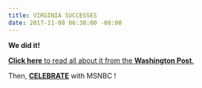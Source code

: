 ```yaml
---
title: VIRGINIA SUCCESSES
date: 2017-11-08 06:38:00 -08:00
---
```


**We did it!**  

[**Click here** to read all about it from the **Washington Post**.](https://www.washingtonpost.com/local/virginia-politics/polls-close-anticipation-builds-as-virginia-governors-race-results-trickle-in/2017/11/07/68d6941e-c3d4-11e7-84bc-5e285c7f4512_story.html?utm_term=.3cefa82bdd8d)

Then, [**CELEBRATE**](http://www.msnbc.com/rachel-maddow/watch/virginia-democrats-celebrate-big-win-in-off-year-election-1090927683535) with MSNBC !